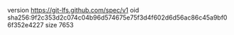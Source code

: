 version https://git-lfs.github.com/spec/v1
oid sha256:9f2c353d2c074c04b96d574675e75f3d4f602d6d56ac86c45a9bf06f352e4227
size 7653
